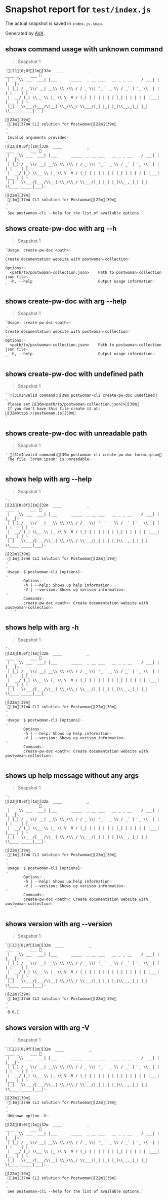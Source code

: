 # Snapshot report for `test/index.js`

The actual snapshot is saved in `index.js.snap`.

Generated by [AVA](https://ava.li).

## shows command usage with unknown command

> Snapshot 1

    `[2J[0;0f[1m[32m  ____           _                                          ____ _     ___ ␊
     |  _ \\ ___  ___| |___      _____  _ __ ___   __ _ _ __    / ___| |   |_ _|␊
     | |_) / _ \\/ __| __\\ \\ /\\ / / _ \\| '_ ` _ \\ / _` | '_ \\  | |   | |    | | ␊
     |  __/ (_) \\__ \\ |_ \\ V  V / (_) | | | | | | (_| | | | | | |___| |___ | | ␊
     |_|   \\___/|___/\\__| \\_/\\_/ \\___/|_| |_| |_|\\__,_|_| |_|  \\____|_____|___|␊
                                                                               [22m[39m␊
     [1m[37mA CLI solution for Postwoman[22m[39m␊
    ␊
    ␊
     Invalid arguments provided␊
    ␊
    [2J[0;0f[1m[32m  ____           _                                          ____ _     ___ ␊
     |  _ \\ ___  ___| |___      _____  _ __ ___   __ _ _ __    / ___| |   |_ _|␊
     | |_) / _ \\/ __| __\\ \\ /\\ / / _ \\| '_ ` _ \\ / _` | '_ \\  | |   | |    | | ␊
     |  __/ (_) \\__ \\ |_ \\ V  V / (_) | | | | | | (_| | | | | | |___| |___ | | ␊
     |_|   \\___/|___/\\__| \\_/\\_/ \\___/|_| |_| |_|\\__,_|_| |_|  \\____|_____|___|␊
                                                                               [22m[39m␊
     [1m[37mA CLI solution for Postwoman[22m[39m␊
    ␊
    ␊
     See postwoman-cli --help for the list of available options.`

## shows create-pw-doc with arg --h

> Snapshot 1

    `Usage: create-pw-doc <path>␊
    ␊
    Create documentation website with postwoman-collection␊
    ␊
    Options:␊
      <path/to/postwoman-collection.json>    Path to postwoman-collection json file␊
      -h, --help                             Output usage information␊
    `

## shows create-pw-doc with arg --help

> Snapshot 1

    `Usage: create-pw-doc <path>␊
    ␊
    Create documentation website with postwoman-collection␊
    ␊
    Options:␊
      <path/to/postwoman-collection.json>    Path to postwoman-collection json file␊
      -h, --help                             Output usage information␊
    `

## shows create-pw-doc with undefined path

> Snapshot 1

    ` [31mInvalid command:[39m postwoman-cli create-pw-doc undefined␊
    ␊
     Please set [36m<path/to/postwoman-collection.json)>[39m␊
     If you don't have this file create it at: [32mhttps://postwoman.io[39m␊
    `

## shows create-pw-doc with unreadable path

> Snapshot 1

    ` [31mInvalid command:[39m postwoman-cli create-pw-doc lorem.ipsum␊
     The file 'lorem.ipsum' is unreadable␊
    `

## shows help with arg --help

> Snapshot 1

    `␊
    [2J[0;0f[1m[32m  ____           _                                          ____ _     ___ ␊
     |  _ \\ ___  ___| |___      _____  _ __ ___   __ _ _ __    / ___| |   |_ _|␊
     | |_) / _ \\/ __| __\\ \\ /\\ / / _ \\| '_ ` _ \\ / _` | '_ \\  | |   | |    | | ␊
     |  __/ (_) \\__ \\ |_ \\ V  V / (_) | | | | | | (_| | | | | | |___| |___ | | ␊
     |_|   \\___/|___/\\__| \\_/\\_/ \\___/|_| |_| |_|\\__,_|_| |_|  \\____|_____|___|␊
                                                                               [22m[39m␊
     [1m[37mA CLI solution for Postwoman[22m[39m␊
    ␊
    ␊
     Usage: $ postwoman-cli [options]␊
    ␊
            Options␊
            -h | --help: Shows up help information␊
            -V | --version: Shows up verison information␊
    ␊
            Commands␊
            create-pw-doc <path>: Create documentation website with postwoman-collection␊
        `

## shows help with arg -h

> Snapshot 1

    `␊
    [2J[0;0f[1m[32m  ____           _                                          ____ _     ___ ␊
     |  _ \\ ___  ___| |___      _____  _ __ ___   __ _ _ __    / ___| |   |_ _|␊
     | |_) / _ \\/ __| __\\ \\ /\\ / / _ \\| '_ ` _ \\ / _` | '_ \\  | |   | |    | | ␊
     |  __/ (_) \\__ \\ |_ \\ V  V / (_) | | | | | | (_| | | | | | |___| |___ | | ␊
     |_|   \\___/|___/\\__| \\_/\\_/ \\___/|_| |_| |_|\\__,_|_| |_|  \\____|_____|___|␊
                                                                               [22m[39m␊
     [1m[37mA CLI solution for Postwoman[22m[39m␊
    ␊
    ␊
     Usage: $ postwoman-cli [options]␊
    ␊
            Options␊
            -h | --help: Shows up help information␊
            -V | --version: Shows up verison information␊
    ␊
            Commands␊
            create-pw-doc <path>: Create documentation website with postwoman-collection␊
        `

## shows up help message without any args

> Snapshot 1

    `␊
    [2J[0;0f[1m[32m  ____           _                                          ____ _     ___ ␊
     |  _ \\ ___  ___| |___      _____  _ __ ___   __ _ _ __    / ___| |   |_ _|␊
     | |_) / _ \\/ __| __\\ \\ /\\ / / _ \\| '_ ` _ \\ / _` | '_ \\  | |   | |    | | ␊
     |  __/ (_) \\__ \\ |_ \\ V  V / (_) | | | | | | (_| | | | | | |___| |___ | | ␊
     |_|   \\___/|___/\\__| \\_/\\_/ \\___/|_| |_| |_|\\__,_|_| |_|  \\____|_____|___|␊
                                                                               [22m[39m␊
     [1m[37mA CLI solution for Postwoman[22m[39m␊
    ␊
    ␊
     Usage: $ postwoman-cli [options]␊
    ␊
            Options␊
            -h | --help: Shows up help information␊
            -V | --version: Shows up verison information␊
    ␊
            Commands␊
            create-pw-doc <path>: Create documentation website with postwoman-collection␊
        `

## shows version with arg --version

> Snapshot 1

    `[2J[0;0f[1m[32m  ____           _                                          ____ _     ___ ␊
     |  _ \\ ___  ___| |___      _____  _ __ ___   __ _ _ __    / ___| |   |_ _|␊
     | |_) / _ \\/ __| __\\ \\ /\\ / / _ \\| '_ ` _ \\ / _` | '_ \\  | |   | |    | | ␊
     |  __/ (_) \\__ \\ |_ \\ V  V / (_) | | | | | | (_| | | | | | |___| |___ | | ␊
     |_|   \\___/|___/\\__| \\_/\\_/ \\___/|_| |_| |_|\\__,_|_| |_|  \\____|_____|___|␊
                                                                               [22m[39m␊
     [1m[37mA CLI solution for Postwoman[22m[39m␊
    ␊
    ␊
     0.0.1`

## shows version with arg -V

> Snapshot 1

    `[2J[0;0f[1m[32m  ____           _                                          ____ _     ___ ␊
     |  _ \\ ___  ___| |___      _____  _ __ ___   __ _ _ __    / ___| |   |_ _|␊
     | |_) / _ \\/ __| __\\ \\ /\\ / / _ \\| '_ ` _ \\ / _` | '_ \\  | |   | |    | | ␊
     |  __/ (_) \\__ \\ |_ \\ V  V / (_) | | | | | | (_| | | | | | |___| |___ | | ␊
     |_|   \\___/|___/\\__| \\_/\\_/ \\___/|_| |_| |_|\\__,_|_| |_|  \\____|_____|___|␊
                                                                               [22m[39m␊
     [1m[37mA CLI solution for Postwoman[22m[39m␊
    ␊
    ␊
     Unknown option -V␊
    ␊
    [2J[0;0f[1m[32m  ____           _                                          ____ _     ___ ␊
     |  _ \\ ___  ___| |___      _____  _ __ ___   __ _ _ __    / ___| |   |_ _|␊
     | |_) / _ \\/ __| __\\ \\ /\\ / / _ \\| '_ ` _ \\ / _` | '_ \\  | |   | |    | | ␊
     |  __/ (_) \\__ \\ |_ \\ V  V / (_) | | | | | | (_| | | | | | |___| |___ | | ␊
     |_|   \\___/|___/\\__| \\_/\\_/ \\___/|_| |_| |_|\\__,_|_| |_|  \\____|_____|___|␊
                                                                               [22m[39m␊
     [1m[37mA CLI solution for Postwoman[22m[39m␊
    ␊
    ␊
     See postwoman-cli --help for the list of available options.`

